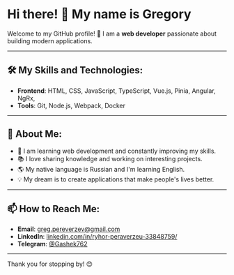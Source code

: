 # Hi there! 👋 My name is Gregory

Welcome to my GitHub profile! 🎉 I am a **web developer** passionate about building modern applications.

---

## 🛠️ My Skills and Technologies:
- **Frontend**: HTML, CSS, JavaScript, TypeScript, Vue.js, Pinia, Angular, NgRx,
- **Tools**: Git, Node.js, Webpack, Docker

---

## 🌱 About Me:
- 🚀 I am learning web development and constantly improving my skills.
- 📚 I love sharing knowledge and working on interesting projects.
- 🌎 My native language is Russian and I'm learning English.
- 💡 My dream is to create applications that make people's lives better.

---

## 📫 How to Reach Me:
- **Email**: [greg.pereverzev@gmail.com](mailto:greg.pereverzev@gmail.com)
- **LinkedIn**: [linkedin.com/in/ryhor-peraverzeu-33848759/](https://linkedin.com/in/ryhor-peraverzeu-33848759/)
- **Telegram**: [@Gashek762](https://t.me/Gashek762)

---

Thank you for stopping by! 😊
